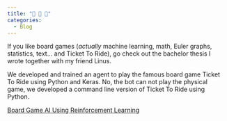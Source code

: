 ```yaml
---
title: "🤖 🚂 🐍"
categories:
  - Blog
---
```

If you like board games (*actually* machine learning, math, Euler graphs, statistics, text... and Ticket To Ride), go check out the bachelor thesis I wrote together with my friend Linus.

We developed and trained an agent to play the famous board game Ticket To Ride using Python and Keras. No, the bot can not play the physical game, we developed a command line version of Ticket To Ride using Python.

[Board Game AI Using Reinforcement Learning](https://www.diva-portal.org/smash/record.jsf?pid=diva2%3A1680520&dswid=6776)